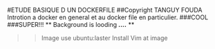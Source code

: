 #ETUDE BASIQUE D UN DOCKERFILE
##Copyright TANGUY FOUDA
Introtion a docker en general et au docker file en particulier.
###COOL
###SUPER!!!
** Background is looding ***....*** **
>>	Image use ubuntu:laster
>>	Install Vim at image
